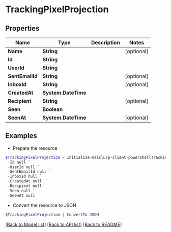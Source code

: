 # TrackingPixelProjection
## Properties

Name | Type | Description | Notes
------------ | ------------- | ------------- | -------------
**Name** | **String** |  | [optional] 
**Id** | **String** |  | 
**UserId** | **String** |  | 
**SentEmailId** | **String** |  | [optional] 
**InboxId** | **String** |  | [optional] 
**CreatedAt** | **System.DateTime** |  | 
**Recipient** | **String** |  | [optional] 
**Seen** | **Boolean** |  | 
**SeenAt** | **System.DateTime** |  | [optional] 

## Examples

- Prepare the resource
```powershell
$TrackingPixelProjection = Initialize-maislurp-client-powershellTrackingPixelProjection  -Name null `
 -Id null `
 -UserId null `
 -SentEmailId null `
 -InboxId null `
 -CreatedAt null `
 -Recipient null `
 -Seen null `
 -SeenAt null
```

- Convert the resource to JSON
```powershell
$TrackingPixelProjection | ConvertTo-JSON
```

[[Back to Model list]](../README#documentation-for-models) [[Back to API list]](../README#documentation-for-api-endpoints) [[Back to README]](../README)


